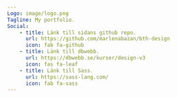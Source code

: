 ```yaml
---
Logo: image/logo.png
Tagline: My portfolio.
Social:
    - title: Länk till sidans github repo.
      url: https://github.com/marlenabazan/bth-design
      icon: fab fa-github
    - title: Länk till dbwebb.
      url: https://dbwebb.se/kurser/design-v3
      icon: fas fa-leaf
    - title: Länk till Sass.
      url: https://sass-lang.com/
      icon: fab fa-sass
---
```

